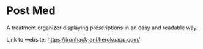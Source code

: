 # Post Med

A treatment organizer displaying prescriptions in an easy and readable way.

Link to website: https://ironhack-ani.herokuapp.com/
